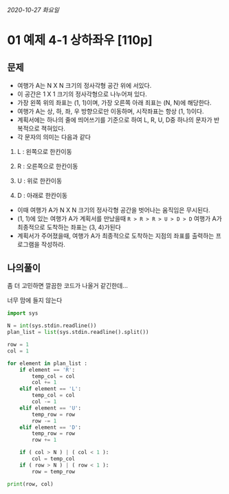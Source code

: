 ###### 2020-10-27 화요일

# 01 예제 4-1 상하좌우 [110p]

## 문제

- 여행가 A는 N X N 크기의 정사각형 공간 위에 서있다.
- 이 공간은 1 X 1 크기의 정사각형으로 나누어져 있다.
- 가장 왼쪽 위의 좌표는 (1, 1)이며, 가장 오른쪽 아래 죄표는 (N, N)에 해당한다.
- 여행가 A는 상, 하, 좌, 우 방향으로만 이동하며, 시작좌표는 항상 (1, 1)이다.
- 계획서에는 하나의 줄에 띄어쓰기를 기준으로 하여 L, R, U, D중 하나의 문자가 반복적으로 젹혀있다.
- 각 문자의 의미는 다음과 같다

1. L : 왼쪽으로 한칸이동

2. R : 오른쪽으로 한칸이동

3. U : 위로 한칸이동

4. D : 아래로 한칸이동

- 이때 여행가 A가 N X N 크기의 정사각형 공간을 벗어나는 움직임은 무시된다.
- (1, 1)에 있는 여행가 A가 계획서를 만났을때
  `R > R > R > U > D > D`
  여행가 A가 최종적으로 도착하는 좌표는 (3, 4)가된다 
- 계획서가 주어졌을때, 여행가 A가 최종적으로 도착하는 지점의 좌표를 출력하는 프로그램을 작성하라.



## 나의풀이

좀 더 고민하면 깔끔한 코드가 나올거 같긴한데...

너무 맘에 들지 않는다

```PYTHON
import sys

N = int(sys.stdin.readline())
plan_list = list(sys.stdin.readline().split())

row = 1
col = 1

for element in plan_list :
    if element == 'R':
        temp_col = col
        col += 1
    elif element == 'L':
        temp_col = col
        col -= 1
    elif element == 'U':
        temp_row = row
        row -= 1
    elif element == 'D':
        temp_row = row
        row += 1

    if ( col > N ) | ( col < 1 ):
        col = temp_col
    if ( row > N ) | ( row < 1 ):
        row = temp_row

print(row, col)
```

